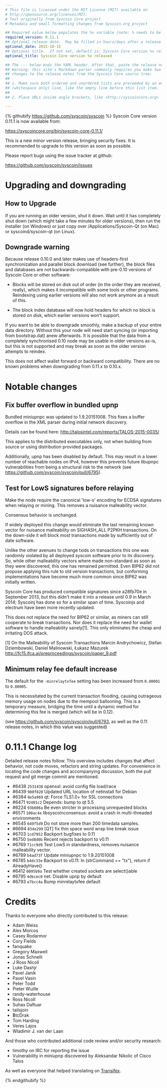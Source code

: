 ```yaml
---
# This file is licensed under the MIT License (MIT) available on
# http://opensource.org/licenses/MIT.
# Text originally from Syscoin Core project
# Metadata and small formatting changes from Syscoin.org project

## Required value below populates the %v variable (note: % needs to be escaped in YAML if it starts a value)
required_version: 0.11.1
## Optional release date.  May be filled in hours/days after a release
optional_date: 2015-10-15
## Optional title.  If not set, default is: Syscoin Core version %v released
optional_title: Syscoin Core version %v released

## The --- below ends the YAML header. After that, paste the release notes.
## Warning: this site's Markdown parser commonly requires you make two
## changes to the release notes from the Syscoin Core source tree:
##
## 1. Make sure both ordered and unordered lists are preceeded by an empty
## (whitespace only) line, like the empty line before this list item.
##
## 2. Place URLs inside angle brackets, like <http://syscoincore.org>

---
```

{% githubify https://github.com/syscoin/syscoin %}
Syscoin Core version 0.11.1 is now available from:

  <https://syscoincore.org/bin/syscoin-core-0.11.1/>

This is a new minor version release, bringing security fixes. It is recommended
to upgrade to this version as soon as possible.

Please report bugs using the issue tracker at github:

  <https://github.com/syscoin/syscoin/issues>

Upgrading and downgrading
=========================

How to Upgrade
--------------

If you are running an older version, shut it down. Wait until it has completely
shut down (which might take a few minutes for older versions), then run the
installer (on Windows) or just copy over /Applications/Syscoin-Qt (on Mac) or
syscoind/syscoin-qt (on Linux).

Downgrade warning
------------------

Because release 0.10.0 and later makes use of headers-first synchronization and
parallel block download (see further), the block files and databases are not
backwards-compatible with pre-0.10 versions of Syscoin Core or other software:

* Blocks will be stored on disk out of order (in the order they are
received, really), which makes it incompatible with some tools or
other programs. Reindexing using earlier versions will also not work
anymore as a result of this.

* The block index database will now hold headers for which no block is
stored on disk, which earlier versions won't support.

If you want to be able to downgrade smoothly, make a backup of your entire data
directory. Without this your node will need start syncing (or importing from
bootstrap.dat) anew afterwards. It is possible that the data from a completely
synchronised 0.10 node may be usable in older versions as-is, but this is not
supported and may break as soon as the older version attempts to reindex.

This does not affect wallet forward or backward compatibility. There are no
known problems when downgrading from 0.11.x to 0.10.x.

Notable changes
===============

Fix buffer overflow in bundled upnp
------------------------------------

Bundled miniupnpc was updated to 1.9.20151008. This fixes a buffer overflow in
the XML parser during initial network discovery.

Details can be found here: http://talosintel.com/reports/TALOS-2015-0035/

This applies to the distributed executables only, not when building from source or
using distribution provided packages.

Additionally, upnp has been disabled by default. This may result in a lower
number of reachable nodes on IPv4, however this prevents future libupnpc
vulnerabilities from being a structural risk to the network
(see https://github.com/syscoin/syscoin/pull/6795).

Test for LowS signatures before relaying
-----------------------------------------

Make the node require the canonical 'low-s' encoding for ECDSA signatures when
relaying or mining.  This removes a nuisance malleability vector.

Consensus behavior is unchanged.

If widely deployed this change would eliminate the last remaining known vector
for nuisance malleability on SIGHASH_ALL P2PKH transactions. On the down-side
it will block most transactions made by sufficiently out of date software.

Unlike the other avenues to change txids on transactions this
one was randomly violated by all deployed syscoin software prior to
its discovery. So, while other malleability vectors where made
non-standard as soon as they were discovered, this one has remained
permitted. Even BIP62 did not propose applying this rule to
old version transactions, but conforming implementations have become
much more common since BIP62 was initially written.

Syscoin Core has produced compatible signatures since a28fb70e in
September 2013, but this didn't make it into a release until 0.9
in March 2014; Syscoinj has done so for a similar span of time.
Syscoinjs and electrum have been more recently updated.

This does not replace the need for BIP62 or similar, as miners can
still cooperate to break transactions.  Nor does it replace the
need for wallet software to handle malleability sanely[1]. This
only eliminates the cheap and irritating DOS attack.

[1] On the Malleability of Syscoin Transactions
Marcin Andrychowicz, Stefan Dziembowski, Daniel Malinowski, Łukasz Mazurek
http://fc15.ifca.ai/preproceedings/syscoin/paper_9.pdf

Minimum relay fee default increase
-----------------------------------

The default for the `-minrelaytxfee` setting has been increased from `0.00001`
to `0.00005`.

This is necessitated by the current transaction flooding, causing
outrageous memory usage on nodes due to the mempool ballooning. This is a
temporary measure, bridging the time until a dynamic method for determining
this fee is merged (which will be in 0.12).

(see https://github.com/syscoin/syscoin/pull/6793, as well as the 0.11
release notes, in which this value was suggested)

0.11.1 Change log
=================

Detailed release notes follow. This overview includes changes that affect
behavior, not code moves, refactors and string updates. For convenience in locating
the code changes and accompanying discussion, both the pull request and
git merge commit are mentioned.

- #6438 `2531438` openssl: avoid config file load/race
- #6439 `980f820` Updated URL location of netinstall for Debian
- #6384 `8e5a969` qt: Force TLS1.0+ for SSL connections
- #6471 `92401c2` Depends: bump to qt 5.5
- #6224 `93b606a` Be even stricter in processing unrequested blocks
- #6571 `100ac4e` libsyscoinconsensus: avoid a crash in multi-threaded environments
- #6545 `649f5d9` Do not store more than 200 timedata samples.
- #6694 `834e299` [QT] fix thin space word wrap line break issue
- #6703 `1cd7952` Backport bugfixes to 0.11
- #6750 `5ed8d0b` Recent rejects backport to v0.11
- #6769 `71cc9d9` Test LowS in standardness, removes nuisance malleability vector.
- #6789 `b4ad73f` Update miniupnpc to 1.9.20151008
- #6785 `b4dc33e` Backport to v0.11: In (strCommand == "tx"), return if AlreadyHave()
- #6412 `0095b9a` Test whether created sockets are select()able
- #6795 `4dbcec0` net: Disable upnp by default
- #6793 `e7bcc4a` Bump minrelaytxfee default

Credits
=======

Thanks to everyone who directly contributed to this release:

- Adam Weiss
- Alex Morcos
- Casey Rodarmor
- Cory Fields
- fanquake
- Gregory Maxwell
- Jonas Schnelli
- J Ross Nicoll
- Luke Dashjr
- Pavel Janík
- Pavel Vasin
- Peter Todd
- Pieter Wuille
- randy-waterhouse
- Ross Nicoll
- Suhas Daftuar
- tailsjoin
- ฿tcDrak
- Tom Harding
- Veres Lajos
- Wladimir J. van der Laan

And those who contributed additional code review and/or security research:

- timothy on IRC for reporting the issue
- Vulnerability in miniupnp discovered by Aleksandar Nikolic of Cisco Talos

As well as everyone that helped translating on [Transifex](https://www.transifex.com/projects/p/syscoin/).

{% endgithubify %}
